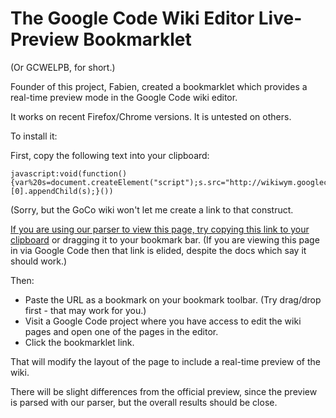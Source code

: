 # The Google Code Wiki Editor Live-Preview Bookmarklet #
(Or GCWELPB, for short.)

Founder of this project, Fabien, created a bookmarklet which provides a real-time preview mode in the Google Code wiki editor.

It works on recent Firefox/Chrome versions. It is untested on others.

To install it:

First, copy the following text into your clipboard:


```
javascript:void(function(){var%20s=document.createElement("script");s.src="http://wikiwym.googlecode.com/svn/trunk/bookmarklet.js";document.getElementsByTagName("head")[0].appendChild(s);}())
```

(Sorry, but the GoCo wiki won't let me create a link to that construct.

<a href='javascript:void(function(){var%20s=document.createElement("script");s.src="http://wikiwym.googlecode.com/svn/trunk/bookmarklet.js";document.getElementsByTagName("head")[0].appendChild(s);}())' title='GoCoWiEditorPreview'>If you are using our parser to view this page, try copying this link to your clipboard</a> or dragging it to your bookmark bar. (If you are viewing this page in via Google Code then that link is elided, despite the docs which say it should work.)

Then:

  * Paste the URL as a bookmark on your bookmark toolbar. (Try drag/drop first - that may work for you.)
  * Visit a Google Code project where you have access to edit the wiki pages and open one of the pages in the editor.
  * Click the bookmarklet link.

That will modify the layout of the page to include a real-time preview of the wiki.

There will be slight differences from the official preview, since the preview is parsed with our parser, but the overall results should be close.